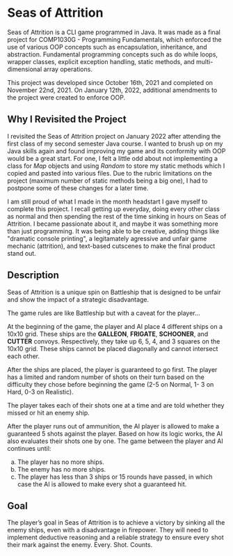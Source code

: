 # Seas of Attrition
Seas of Attrition is a CLI game programmed in Java. It was made as a final project for COMP1030G - Programming Fundamentals, which enforced the use of various OOP concepts such as encapsulation, inheritance, and abstraction. Fundamental programming concepts such as do while loops, wrapper classes, explicit exception handling, static methods, and multi-dimensional array operations.

This project was developed since October 16th, 2021 and completed on November 22nd, 2021. On January 12th, 2022, additional amendments to the project were created to enforce OOP.

## Why I Revisited the Project
I revisited the Seas of Attrition project on January 2022 after attending the first class of my second semester Java course. I wanted to brush up on my Java skills again and found improving my game and its conformity with OOP would be a great start. For one, I felt a little odd about not implementing a class for _Map_ objects and using _Random_ to store my static methods which I copied and pasted into various files. Due to the rubric limitations on the project (maximum number of static methods being a big one), I had to postpone some of these changes for a later time.

I am still proud of what I made in the month headstart I gave myself to complete this project. I recall getting up everyday, doing every other class as normal and then spending the rest of the time sinking in hours on Seas of Attrition. I became passionate about it, and maybe it was something more than just programming. It was being able to be creative, adding things like "dramatic console printing", a legitamately agressive and unfair game mechanic (attrition), and text-based cutscenes to make the final product stand out.

## Description
Seas of Attrition is a unique spin on Battleship that is designed to be unfair and show the impact of a strategic disadvantage. 

The game rules are like Battleship but with a caveat for the player... 

At the beginning of the game, the player and AI place 4 different ships on a 10x10 grid. These ships are the **GALLEON**, **FRIGATE**, **SCHOONER**, and **CUTTER** convoys. Respectively, they take up 6, 5, 4, and 3 squares on the 10x10 grid. These ships cannot be placed diagonally and cannot intersect each other. 

After the ships are placed, the player is guaranteed to go first. The player has a limited and random number of shots on their turn based on the difficulty they chose before beginning the game (2-5 on Normal, 1- 3 on Hard, 0-3 on Realistic). 

The player takes each of their shots one at a time and are told whether they missed or hit an enemy ship. 

After the player runs out of ammunition, the AI player is allowed to make a guaranteed 5 shots against the player. Based on how its logic works, the AI also evaluates their shots one by one. The game between the player and AI continues until:

<ol type="a">
  <li>The player has no more ships.</li>
  <li>The enemy has no more ships. </li>
  <li>The player has less than 3 ships or 15 rounds have passed, in which case the AI is allowed to make every shot a guaranteed hit.</li>
</ol>

## Goal
The player’s goal in Seas of Attrition is to achieve a victory by sinking all the enemy ships, even with a disadvantage in firepower. They will need to implement deductive reasoning and a reliable strategy to ensure every shot their mark against the enemy. Every. Shot. Counts.
